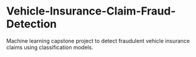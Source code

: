 # Vehicle-Insurance-Claim-Fraud-Detection
Machine learning capstone project to detect fraudulent vehicle insurance claims using classification models.
